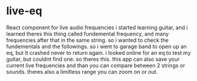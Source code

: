 # live-eq
React component for live audio frequencies
i started learning guitar, and i learned theres this thing called fundemental frequency, and many frequencies after that in the same string. so i wanted to check the fundementals and the followings. so i went to garage band to open up an eq, but it crashed never to return again. i looked online for an eq to test my guitar, but couldnt find one. so theres this.
this app can also save your current live frequencies and than you can compare between 2 strings or sounds. theres also a limitless range you can zoom on or out.